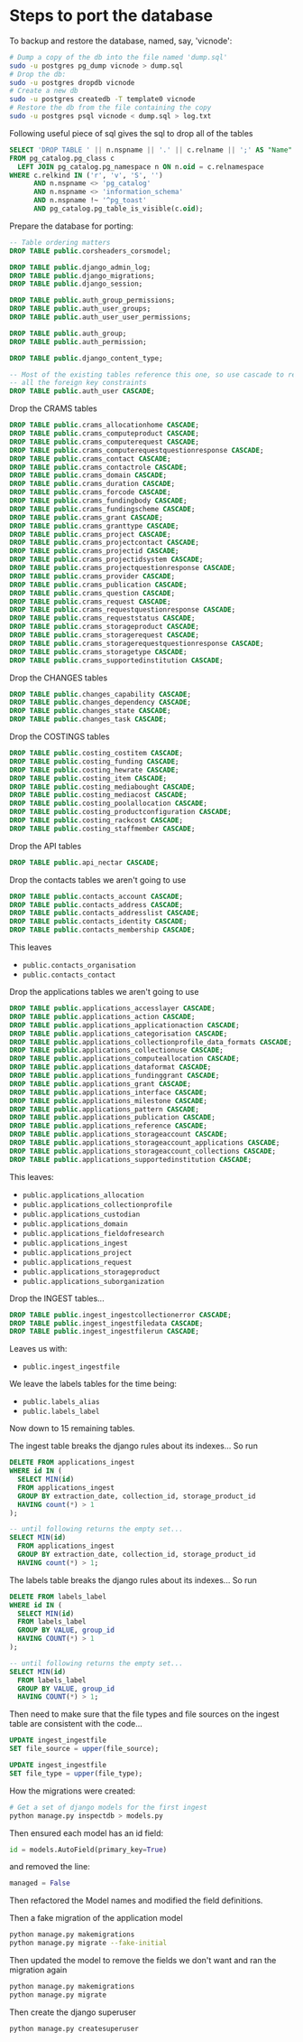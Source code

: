 # Steps to port the database

To backup and restore the database, named, say, 'vicnode':

```bash
# Dump a copy of the db into the file named 'dump.sql'
sudo -u postgres pg_dump vicnode > dump.sql
# Drop the db:
sudo -u postgres dropdb vicnode
# Create a new db
sudo -u postgres createdb -T template0 vicnode
# Restore the db from the file containing the copy
sudo -u postgres psql vicnode < dump.sql > log.txt
```

Following useful piece of sql gives the sql to drop all of the tables

```sql
SELECT 'DROP TABLE ' || n.nspname || '.' || c.relname || ';' AS "Name"
FROM pg_catalog.pg_class c
  LEFT JOIN pg_catalog.pg_namespace n ON n.oid = c.relnamespace
WHERE c.relkind IN ('r', 'v', 'S', '')
      AND n.nspname <> 'pg_catalog'
      AND n.nspname <> 'information_schema'
      AND n.nspname !~ '^pg_toast'
      AND pg_catalog.pg_table_is_visible(c.oid);
```


Prepare the database for porting:

```sql
-- Table ordering matters
DROP TABLE public.corsheaders_corsmodel;

DROP TABLE public.django_admin_log;
DROP TABLE public.django_migrations;
DROP TABLE public.django_session;

DROP TABLE public.auth_group_permissions;
DROP TABLE public.auth_user_groups;
DROP TABLE public.auth_user_user_permissions;

DROP TABLE public.auth_group;
DROP TABLE public.auth_permission;

DROP TABLE public.django_content_type;

-- Most of the existing tables reference this one, so use cascade to remove
-- all the foreign key constraints
DROP TABLE public.auth_user CASCADE;
```

Drop the CRAMS tables

```sql
DROP TABLE public.crams_allocationhome CASCADE;
DROP TABLE public.crams_computeproduct CASCADE;
DROP TABLE public.crams_computerequest CASCADE;
DROP TABLE public.crams_computerequestquestionresponse CASCADE;
DROP TABLE public.crams_contact CASCADE;
DROP TABLE public.crams_contactrole CASCADE;
DROP TABLE public.crams_domain CASCADE;
DROP TABLE public.crams_duration CASCADE;
DROP TABLE public.crams_forcode CASCADE;
DROP TABLE public.crams_fundingbody CASCADE;
DROP TABLE public.crams_fundingscheme CASCADE;
DROP TABLE public.crams_grant CASCADE;
DROP TABLE public.crams_granttype CASCADE;
DROP TABLE public.crams_project CASCADE;
DROP TABLE public.crams_projectcontact CASCADE;
DROP TABLE public.crams_projectid CASCADE;
DROP TABLE public.crams_projectidsystem CASCADE;
DROP TABLE public.crams_projectquestionresponse CASCADE;
DROP TABLE public.crams_provider CASCADE;
DROP TABLE public.crams_publication CASCADE;
DROP TABLE public.crams_question CASCADE;
DROP TABLE public.crams_request CASCADE;
DROP TABLE public.crams_requestquestionresponse CASCADE;
DROP TABLE public.crams_requeststatus CASCADE;
DROP TABLE public.crams_storageproduct CASCADE;
DROP TABLE public.crams_storagerequest CASCADE;
DROP TABLE public.crams_storagerequestquestionresponse CASCADE;
DROP TABLE public.crams_storagetype CASCADE;
DROP TABLE public.crams_supportedinstitution CASCADE;
```

Drop the CHANGES tables

```sql
DROP TABLE public.changes_capability CASCADE;
DROP TABLE public.changes_dependency CASCADE;
DROP TABLE public.changes_state CASCADE;
DROP TABLE public.changes_task CASCADE;
```

Drop the COSTINGS tables

```sql
DROP TABLE public.costing_costitem CASCADE;
DROP TABLE public.costing_funding CASCADE;
DROP TABLE public.costing_hewrate CASCADE;
DROP TABLE public.costing_item CASCADE;
DROP TABLE public.costing_mediabought CASCADE;
DROP TABLE public.costing_mediacost CASCADE;
DROP TABLE public.costing_poolallocation CASCADE;
DROP TABLE public.costing_productconfiguration CASCADE;
DROP TABLE public.costing_rackcost CASCADE;
DROP TABLE public.costing_staffmember CASCADE;
```

Drop the API tables

```sql
DROP TABLE public.api_nectar CASCADE;
```

Drop the contacts tables we aren't going to use

```sql
DROP TABLE public.contacts_account CASCADE;
DROP TABLE public.contacts_address CASCADE;
DROP TABLE public.contacts_addresslist CASCADE;
DROP TABLE public.contacts_identity CASCADE;
DROP TABLE public.contacts_membership CASCADE;
```

This leaves 

* `public.contacts_organisation`
* `public.contacts_contact`

Drop the applications tables we aren't going to use 

```sql
DROP TABLE public.applications_accesslayer CASCADE;
DROP TABLE public.applications_action CASCADE;
DROP TABLE public.applications_applicationaction CASCADE;
DROP TABLE public.applications_categorisation CASCADE;
DROP TABLE public.applications_collectionprofile_data_formats CASCADE;
DROP TABLE public.applications_collectionuse CASCADE;
DROP TABLE public.applications_computeallocation CASCADE;
DROP TABLE public.applications_dataformat CASCADE;
DROP TABLE public.applications_fundinggrant CASCADE;
DROP TABLE public.applications_grant CASCADE;
DROP TABLE public.applications_interface CASCADE;
DROP TABLE public.applications_milestone CASCADE;
DROP TABLE public.applications_pattern CASCADE;
DROP TABLE public.applications_publication CASCADE;
DROP TABLE public.applications_reference CASCADE;
DROP TABLE public.applications_storageaccount CASCADE;
DROP TABLE public.applications_storageaccount_applications CASCADE;
DROP TABLE public.applications_storageaccount_collections CASCADE;
DROP TABLE public.applications_supportedinstitution CASCADE;
```

This leaves:

* `public.applications_allocation`
* `public.applications_collectionprofile`
* `public.applications_custodian`
* `public.applications_domain`
* `public.applications_fieldofresearch`
* `public.applications_ingest`
* `public.applications_project`
* `public.applications_request`
* `public.applications_storageproduct`
* `public.applications_suborganization`


Drop the INGEST tables...

```sql
DROP TABLE public.ingest_ingestcollectionerror CASCADE;
DROP TABLE public.ingest_ingestfiledata CASCADE;
DROP TABLE public.ingest_ingestfilerun CASCADE;
```

Leaves us with: 

* `public.ingest_ingestfile`

We leave the labels tables for the time being:

* `public.labels_alias`
* `public.labels_label`

Now down to 15 remaining tables.

The ingest table breaks the django rules about its indexes...
So run

```sql
DELETE FROM applications_ingest
WHERE id IN (
  SELECT MIN(id)
  FROM applications_ingest
  GROUP BY extraction_date, collection_id, storage_product_id
  HAVING count(*) > 1
);

-- until following returns the empty set...
SELECT MIN(id)
  FROM applications_ingest
  GROUP BY extraction_date, collection_id, storage_product_id
  HAVING count(*) > 1;
```

The labels table breaks the django rules about its indexes...
So run

```sql
DELETE FROM labels_label
WHERE id IN (
  SELECT MIN(id)
  FROM labels_label
  GROUP BY VALUE, group_id
  HAVING COUNT(*) > 1
);

-- until following returns the empty set...
SELECT MIN(id)
  FROM labels_label
  GROUP BY VALUE, group_id
  HAVING COUNT(*) > 1;
```

Then need to make sure that the file types and file sources on the ingest
table are consistent with the code...

```sql
UPDATE ingest_ingestfile
SET file_source = upper(file_source);

UPDATE ingest_ingestfile
SET file_type = upper(file_type);
```


How the migrations were created:

```bash
# Get a set of django models for the first ingest
python manage.py inspectdb > models.py
```
Then ensured each model has an id field:

```python
id = models.AutoField(primary_key=True)
```

and removed the line:

```python
managed = False
```

Then refactored the Model names and modified the field definitions.

Then a fake migration of the application model

```bash
python manage.py makemigrations
python manage.py migrate --fake-initial
```

Then updated the model to remove the fields we don't want and ran the migration
again

```bash
python manage.py makemigrations
python manage.py migrate
```

Then create the django superuser

```bash
python manage.py createsuperuser
```






